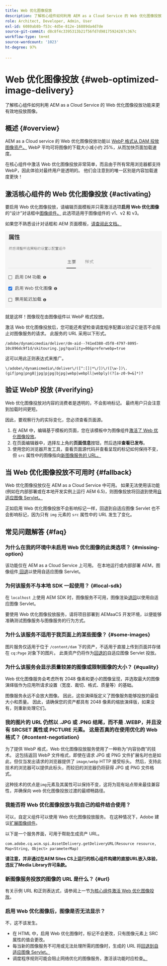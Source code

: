 ```yaml
---
title: Web 优化图像投放
description: 了解核心组件如何利用 AEM as a Cloud Service 的 Web 优化图像投放功能来更有效地投放图像。
role: Architect, Developer, Admin, User
exl-id: 6080ab8b-f53c-4d5e-812e-16889da4d7de
source-git-commit: d8c8f4c3395313b21f56fd7d98175924287c367c
workflow-type: tm+mt
source-wordcount: '1023'
ht-degree: 97%

---
```


# Web 优化图像投放 {#web-optimized-image-delivery}

了解核心组件如何利用 AEM as a Cloud Service 的 Web 优化图像投放功能来更有效地投放图像。

## 概述 {#overview}

AEM as a Cloud service 的 Web 优化图像投放功能以 [WebP 格式从 DAM 投放图像资产。](https://developers.google.com/speed/webp) WebP 平均可将图像的下载大小减小约 25%，从而加快页面加载速度。

在核心组件中激活 Web 优化图像投放非常简单，而且由于所有常用浏览器都支持 WebP，因此体验对最终用户是透明的。 他们会注意到的唯一区别是内容加载速度更快！

## 激活核心组件的 Web 优化图像投放 {#activating}

要启用 Web 优化图像投放，请编辑页面模板并只需激活选项&#x200B;**启用 Web 优化图像**&#x200B;的“设计”对话框中[图像组件。](/help/components/image.md#design-dialog) 此选项适用于图像组件的 v1、v2 和 v3。

如果您不熟悉设计对话框和 AEM 页面模板，[请查阅此文档。](/help/get-started/authoring.md#pre-configuring-core-components)

![在“设计”对话框中启用 Web 优化图像投放](/help/assets/web-optimized-image-delivery.png)

就是这样！图像现在由图像组件以 WebP 格式投放。

激活 Web 优化图像投放后，您可能还希望检查调度程序配置以验证它是否不会阻止对图像服务的请求。 此服务的 URL 采用以下形式。

```text
/adobe/dynamicmedia/deliver/dm-aid--741ed388-d5f8-4797-8095-10c896dc9f1d/skitouring.jpg?quality=80&preferwebp=true
```

这可以用此正则表达式来推广。

```text
\/adobe\/dynamicmedia\/deliver\/([^:[]|*\/])\/([\w-])\.(gif|png|png8|jpg|pjpg|bjpg|webp|webpll|webply)(?[a-z0-9=&]*)?
```

## 验证 WebP 投放 {#verifying}

Web 优化图像投放对内容的消费者是透明的，不会影响标记。 最终用户只会注意到加载时间更短。

因此，要观察行为的实际变化，您必须查看页面源。

1. 在 AEM 中，编辑基于模板的页面，您在该模板中为图像组件[激活了 Web 优化图像投放](#activating)。
1. 在页面编辑器中，选择左上角的&#x200B;**页面信息**&#x200B;按钮，然后选择&#x200B;**查看已发布**。
1. 使用您的浏览器开发工具，查看页面源代码并查看呈现的标记如何保持不变，但 `src` 属性中的图像指向[新图像服务的 URL。](#activating)

## 当 Web 优化图像投放不可用时 {#fallback}

Web 优化图像投放仅在 AEM as a Cloud Service 中可用。 如果无法使用该功能(例如在内部部署或在本地开发实例上运行 AEM 6.5)，则图像投放将回退到使用[自适应图像 Servlet。](/help/developing/adaptive-image-servlet.md)

正如启用 Web 优化图像投放不会影响标记一样，回退到自适应图像 Servlet 也不会影响标记，因为只有 `img` 元素的 `src` 属性中的 URL 发生了变化。

## 常见问题解答 {#faq}

### 为什么在我的环境中未启用 Web 优化图像的此类选项？ {#missing-option}

该功能仅在 AEM as a Cloud Service 上可用。 在本地运行或内部部署 AEM，图像组件[ 回退](#fallback)以使用自适应图像 Servlet。

### 为何该服务不与本地 SDK 一起使用？ {#local-sdk}

在 `localhost` 上使用 AEM SDK 时，图像服务不可用，图像渲染[退回](#fallback)以使用自适应图像 Servlet。

要使用 Web 优化图像投放服务，请将项目部署到 AEMaaCS 开发环境，以便能够准确测试图像服务与图像服务的行为方式。

### 为什么该服务不适用于我页面上的某些图像？ {#some-images}

图片服务仅适用于位于 `/content/dam` 下的资产，不适用于直接上传到页面并存储在 `cq:Page` 对象下的图片。 此类资产仍将作为[回退的](#fallback)自适应图像 Servlet 投放。

### 为什么该服务会显示质量较差的图像或限制图像的大小？ {#quality}

Web 优化图像服务会考虑所有 2048 像素和更小的图像呈现，并选取最大的图像演绎版作为应用所请求设置（宽度、裁切、格式、质量等）的基础。

图像服务永远不会放大图像。 因此，这些演绎版定义了图像服务能够投放的最佳大小和质量。 因此，请确保您的资产都具有 2048 像素的缩放演绎版，如果没有，则重新处理它们。

### 我的图片的 URL 仍然以 .JPG 或 .PNG 结尾，而不是 .WEBP，并且没有 SRCSET 属性或 PICTURE 元素。 这是否真的在使用优化的 Web 格式？ {#content-negotiation}

为了提供 WebP 格式，Web 优化图像投放服务使用了一种称为“内容协商”的技术。 这包括返回 WebP 文件格式，即使在请求 JPG 或 PNG 文件扩展名时也是如此，但仅当发出请求的浏览器提供了 `image/webp` HTTP 接受标头。 然后，支持此技术的浏览器可以提供此标头，而较旧的浏览器仍将获得 JPG 或 PNG 文件格式。

这种技术的优点是`img`元素及其属性可以保持不变，这将为现有站点带来最佳兼容性，并确保向 web 优化图像投放过渡的最顺畅路径。

### 我能否将 Web 优化图像投放与我自己的组件结合使用？

可以，自定义组件可以使用 Web 优化图像投放服务。 在这种情况下，Adobe 建议[扩展图像组件](/help/developing/customizing.md)。

以下是一个服务界面，可用于帮助生成资产 URL。

```
com.adobe.cq.wcm.spi.AssetDelivery.getDeliveryURL(Resource resource, Map<String, Object> parameterMap)
```

**请注意，并非通过在AEM Sites CS上运行的核心组件构建的直接URL嵌入体验，违反了Media Library许可条款。**

### 新图像服务投放的图像的 URL 是什么？ {#url}

有关示例 URL 和正则表达式，请参阅上一节[为核心组件激活 Web 优化图像投放](#activating)。

### 启用 Web 优化图像后，图像是否无法显示？

不，这不该发生。

* 在 HTML 中，启用 Web 优化图像时，标记不会更改，只有图像元素上 SRC 属性的值会更改。
* 每当新的图像服务不可用或无法处理所需的图像时，生成的 URL 将[回退到自适应图像 Servlet。](#fallback)
* 调度程序规则可能会阻止网络优化的图像服务，激活该功能时应检查[。](#activating)
